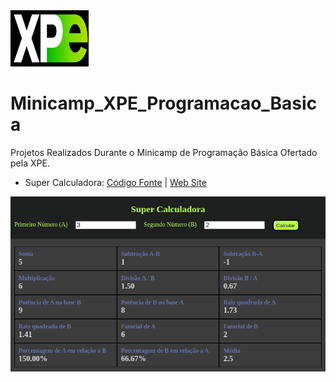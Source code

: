 <img src="./img/xpe_logo.jpeg" alt="logo XPE" width="125" height="90" />


# Minicamp_XPE_Programacao_Basica
Projetos Realizados Durante o Minicamp de Programação Básica Ofertado pela XPE.

- Super Calculadora: [Código Fonte](https://github.com/vinitg96/Minicamp_XPE_Programacao_Basica/tree/main/super_calculadora) | [Web Site](https://super-calculadora-xpe-vinicius.netlify.app/)

![preview super calculadora](./img/super_calculadora.png)
